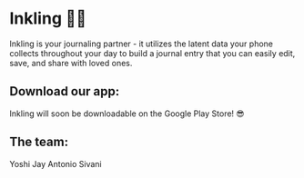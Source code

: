 # Inkling 📝🦑

Inkling is your journaling partner - it utilizes the latent data your phone collects throughout your day to build a journal entry that you can easily edit, save, and share with loved ones.

## Download our app:

Inkling will soon be downloadable on the Google Play Store! 😎

## The team:
Yoshi
Jay
Antonio
Sivani
